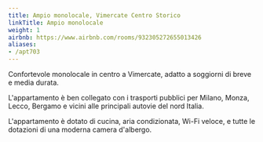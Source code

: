 ```yaml
---
title: Ampio monolocale, Vimercate Centro Storico
linkTitle: Ampio monolocale
weight: 1
airbnb: https://www.airbnb.com/rooms/932305272655013426
aliases:
- /apt703
---
```


Confortevole monolocale in centro a Vimercate, adatto a soggiorni di breve e
media durata.

L'appartamento è ben collegato con i trasporti pubblici per Milano, Monza,
Lecco, Bergamo e vicini alle principali autovie del nord Italia.

L'appartamento è dotato di cucina, aria condizionata, Wi-Fi veloce, e tutte le
dotazioni di una moderna camera d'albergo.
